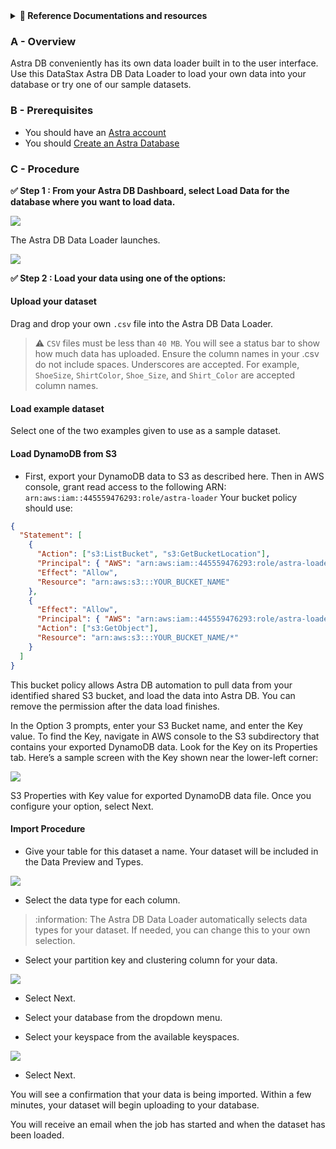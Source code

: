 <details>
<summary><b> 📖 Reference Documentations and resources</b></summary>
<ol>
<li><a href="https://docs.datastax.com/en/astra/docs/manage/upload/astra-data-loader.html"><b>📖  Data Loader</b> - Astra Reference documentation</a>
<li><a href="https://www.youtube.com/watch?v=xg3SPqKpP7Q&list=PL2g2h-wyI4SpWK1G3UaxXhzZc6aUFXbvL&index=5"><b>🎥 Youtube Video</b> - Walk through data loader usage</a>
</ol>
</details>

### A - Overview

Astra DB conveniently has its own data loader built in to the user interface. Use this DataStax Astra DB Data Loader to load your own data into your database or try one of our sample datasets.

### B - Prerequisites

- You should have an [Astra account](http://astra.datastax.com/)
- You should [Create an Astra Database](/docs/pages/astra/create-instance/)

### C - Procedure

**✅ Step 1 : From your Astra DB Dashboard, select Load Data for the database where you want to load data.**

![](https://docs.datastax.com/en/astra/docs/_images/dataloader-dashboard.png)

The Astra DB Data Loader launches.

![](https://docs.datastax.com/en/astra/docs/_images/dataloader-createscreen.png)

**✅ Step 2 : Load your data using one of the options:**

#### Upload your dataset

Drag and drop your own `.csv` file into the Astra DB Data Loader.

> :warning: `CSV` files must be less than `40 MB`. You will see a status bar to show how much data has uploaded. Ensure the column names in your .csv do not include spaces. Underscores are accepted. For example, `ShoeSize`, `ShirtColor`, `Shoe_Size`, and `Shirt_Color` are accepted column names.

#### Load example dataset

Select one of the two examples given to use as a sample dataset.

#### Load DynamoDB from S3

- First, export your DynamoDB data to S3 as described here. Then in AWS console, grant read access to the following ARN: `arn:aws:iam::445559476293:role/astra-loader` Your bucket policy should use:

```json
{
  "Statement": [
    {
      "Action": ["s3:ListBucket", "s3:GetBucketLocation"],
      "Principal": { "AWS": "arn:aws:iam::445559476293:role/astra-loader" },
      "Effect": "Allow",
      "Resource": "arn:aws:s3:::YOUR_BUCKET_NAME"
    },
    {
      "Effect": "Allow",
      "Principal": { "AWS": "arn:aws:iam::445559476293:role/astra-loader" },
      "Action": ["s3:GetObject"],
      "Resource": "arn:aws:s3:::YOUR_BUCKET_NAME/*"
    }
  ]
}
```

This bucket policy allows Astra DB automation to pull data from your identified shared S3 bucket, and load the data into Astra DB. You can remove the permission after the data load finishes.

In the Option 3 prompts, enter your S3 Bucket name, and enter the Key value. To find the Key, navigate in AWS console to the S3 subdirectory that contains your exported DynamoDB data. Look for the Key on its Properties tab. Here’s a sample screen with the Key shown near the lower-left corner:

![](https://docs.datastax.com/en/astra/docs/_images/dataloader-s3-dynamodb-key.png)

S3 Properties with Key value for exported DynamoDB data file.
Once you configure your option, select Next.

#### Import Procedure

- Give your table for this dataset a name. Your dataset will be included in the Data Preview and Types.

![](https://docs.datastax.com/en/astra/docs/_images/dataloader-config.png)

- Select the data type for each column.

> :information: The Astra DB Data Loader automatically selects data types for your dataset. If needed, you can change this to your own selection.

- Select your partition key and clustering column for your data.

![](https://docs.datastax.com/en/astra/docs/_images/dataloader-keyscluster.png)

- Select Next.

- Select your database from the dropdown menu.

- Select your keyspace from the available keyspaces.

![](https://docs.datastax.com/en/astra/docs/_images/dataloader-loadtotarget.png)

- Select Next.

You will see a confirmation that your data is being imported. Within a few minutes, your dataset will begin uploading to your database.

You will receive an email when the job has started and when the dataset has been loaded.

